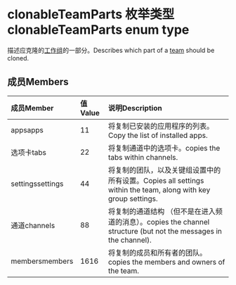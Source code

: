 # <a name="clonableteamparts-enum-type"></a><span data-ttu-id="371bc-101">clonableTeamParts 枚举类型</span><span class="sxs-lookup"><span data-stu-id="371bc-101">clonableTeamParts enum type</span></span>



<span data-ttu-id="371bc-102">描述应克隆的[工作组](../resources/team.md)的一部分。</span><span class="sxs-lookup"><span data-stu-id="371bc-102">Describes which part of a [team](../resources/team.md) should be cloned.</span></span> 

## <a name="members"></a><span data-ttu-id="371bc-103">成员</span><span class="sxs-lookup"><span data-stu-id="371bc-103">Members</span></span>

| <span data-ttu-id="371bc-104">成员</span><span class="sxs-lookup"><span data-stu-id="371bc-104">Member</span></span> | <span data-ttu-id="371bc-105">值</span><span class="sxs-lookup"><span data-stu-id="371bc-105">Value</span></span>| <span data-ttu-id="371bc-106">说明</span><span class="sxs-lookup"><span data-stu-id="371bc-106">Description</span></span> |
|:---------------|:--------|:----------|
|<span data-ttu-id="371bc-107">apps</span><span class="sxs-lookup"><span data-stu-id="371bc-107">apps</span></span>|<span data-ttu-id="371bc-108">1</span><span class="sxs-lookup"><span data-stu-id="371bc-108">1</span></span>|<span data-ttu-id="371bc-109">将复制已安装的应用程序的列表。</span><span class="sxs-lookup"><span data-stu-id="371bc-109">Copy the list of installed apps.</span></span>|
|<span data-ttu-id="371bc-110">选项卡</span><span class="sxs-lookup"><span data-stu-id="371bc-110">tabs</span></span>|<span data-ttu-id="371bc-111">2</span><span class="sxs-lookup"><span data-stu-id="371bc-111">2</span></span>|<span data-ttu-id="371bc-112">将复制通道中的选项卡。</span><span class="sxs-lookup"><span data-stu-id="371bc-112">copies the tabs within channels.</span></span>|
|<span data-ttu-id="371bc-113">settings</span><span class="sxs-lookup"><span data-stu-id="371bc-113">settings</span></span>|<span data-ttu-id="371bc-114">4</span><span class="sxs-lookup"><span data-stu-id="371bc-114">4</span></span>|<span data-ttu-id="371bc-115">将复制的团队，以及关键组设置中的所有设置。</span><span class="sxs-lookup"><span data-stu-id="371bc-115">Copies all settings within the team, along with key group settings.</span></span>|
|<span data-ttu-id="371bc-116">通道</span><span class="sxs-lookup"><span data-stu-id="371bc-116">channels</span></span>|<span data-ttu-id="371bc-117">8</span><span class="sxs-lookup"><span data-stu-id="371bc-117">8</span></span>|<span data-ttu-id="371bc-118">将复制的通道结构 （但不是在进入频道的消息）。</span><span class="sxs-lookup"><span data-stu-id="371bc-118">copies the channel structure (but not the messages in the channel).</span></span>|
|<span data-ttu-id="371bc-119">members</span><span class="sxs-lookup"><span data-stu-id="371bc-119">members</span></span>|<span data-ttu-id="371bc-120">16</span><span class="sxs-lookup"><span data-stu-id="371bc-120">16</span></span>|<span data-ttu-id="371bc-121">将复制的成员和所有者的团队。</span><span class="sxs-lookup"><span data-stu-id="371bc-121">copies the members and owners of the team.</span></span>|
